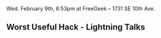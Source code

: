   Wed. February 9th, 6:53pm at FreeGeek – 1731 SE 10th Ave.

## Worst Useful Hack - Lightning Talks
